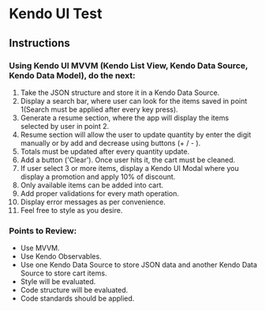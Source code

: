 # Kendo UI Test


## Instructions


### Using Kendo UI MVVM (Kendo List View, Kendo Data Source, Kendo Data Model), do the next:

1. Take the JSON structure and store it in a Kendo Data Source.
2. Display a search bar, where user can look for the items saved in point 1(Search must be applied after every key press).
3. Generate a resume section, where the app will display the items selected by user in point 2.
4. Resume section will allow the user to update quantity by enter the digit manually or by add and decrease using buttons (+ / - ).
6. Totals must be updated after every quantity update.
7. Add a button ('Clear'). Once user hits it, the cart must be cleaned.
8. If user select 3 or more items, display a Kendo UI Modal where you display a promotion and apply 10% of discount.
9. Only available items can be added into cart.
10. Add proper validations for every math operation.
11. Display error messages as per convenience.
12. Feel free to style as you desire.


### Points to Review: 

* Use MVVM.
* Use Kendo Observables.
* Use one Kendo Data Source to store JSON data and another Kendo Data Source to store cart items.
* Style will be evaluated.
* Code structure will be evaluated.
* Code standards should be applied.